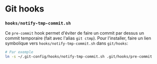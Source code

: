 # Git hooks

### `hooks/notify-tmp-commit.sh`

Ce `pre-commit` hook permet d'éviter de faire un commit par dessus un commit temporaire (fait avec l'alias `git ctmp`).
Pour l'installer, faire un lien symbolique vers `hooks/notify-tmp-commit.sh` dans `git/hooks`:

```sh
# Par exemple
ln -s ~/.git-config/hooks/notify-tmp-commit.sh .git/hooks/pre-commit
```
